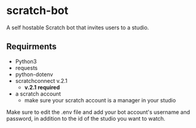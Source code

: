 # scratch-bot
A  self hostable Scratch bot that invites users to a studio.

## Requirments
- Python3
- requests
- python-dotenv
- scratchconnect v.2.1
  - <strong>v.2.1 required</strong>
- a scratch account
  - make sure your scratch account is a manager in your studio

Make sure to edit the .env file and add your bot account's username and password, in addition to the id of the studio you want to watch.

